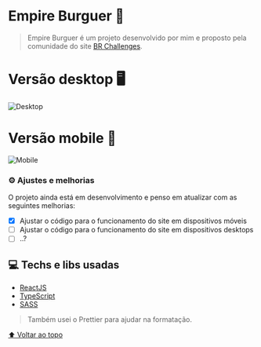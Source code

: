 # Empire Burguer 🍔

> Empire Burguer é um projeto desenvolvido por mim e proposto pela comunidade do site [BR Challenges](https://www.brchallenges.com/).

# Versão desktop 🖥

![Desktop](https://user-images.githubusercontent.com/92998471/189767796-94d48cf2-04d2-4050-b00e-dd963ed0c416.png)

# Versão mobile 📱

![Mobile]()

### ⚙ Ajustes e melhorias

O projeto ainda está em desenvolvimento e penso em atualizar com as seguintes melhorias:

- [x] Ajustar o código para o funcionamento do site em dispositivos móveis
- [ ] Ajustar o código para o funcionamento do site em dispositivos desktops
- [ ] ..?

## 💻 Techs e libs usadas

- [ReactJS](https://reactjs.org/)
- [TypeScript](https://www.typescriptlang.org/)
- [SASS](https://sass-lang.com/)

> Também usei o Prettier para ajudar na formatação.

[⬆ Voltar ao topo](#empire-burguer)<br>
